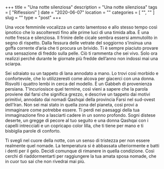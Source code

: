 +++
title = "Una notte silenziosa"
description = "Una notte silenziosa"
tags = [ "Riflessioni" ]
date = "2020-06-07"
location = ""
categories = [
  "",
  ""
]
slug = ""
type = "post"
+++

Una voce femminile vocalizza un canto lamentoso e allo stesso tempo così ipnotico che lo ascolteresti fino alle prime luci di una timida alba. È una notte fresca e silenziosa. Il frinire delle cicale sembra essersi ammutolito in segno di rispetto. Dalla fessura delle vetrate del soggiorno s’insinua una goffa corrente d’aria che ti procura un brivido. Ti è sempre piaciuto provare una sensazione di freddo sulla pelle. Ciò ti rammenta che sei vivo. Solo ora realizzi perché durante le giornate più fredde dell’anno non indossi mai una sciarpa. 

Sei sdraiato su un tappeto di lana annodato a mano. Lo trovi così morbido e confortevole, che lo utilizzeresti come alcova per giacerci con una donna. Risvolti i quattro lembi in cerca del modello. È un Gabbeh di provenienza persiana. T’incuriosisce quel termine, così vieni a sapere che la parola proviene dal farsi che significa grezzo, e descrive un tappeto dai motivi primitivi, annodato dai nomadi Qashqai della provincia Farsi nel sud-ovest dell'Iran. Non sei mai stato in quella zona del pianeta, così provi a immaginare come potrebbe essere. Ti perdi nei paesaggi della tua immaginazione fino a lasciarti cadere in un sonno profondo. Sogni distese deserte, un gregge di pecore al tuo seguito e una donna Qashqai con i capelli intrecciati e un copricapo color lilla, che ti tiene per mano e ti bisbiglia parole di conforto.

Ti svegli nel cuore della notte, con un senso di tristezza per non essere realmente quel nomade. La temperatura si è abbassata ulteriormente e batti i denti per il gelo. Decidi comunque di rimanere in quella condizione. Così cerchi di riaddormentarti per raggiungere la tua amata sposa nomade, che in cuor tuo sai che non rivedrai mai più. 


